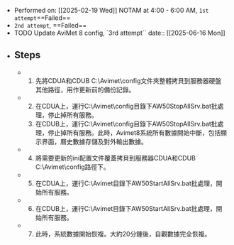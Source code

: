 - Performed on: [[2025-02-19 Wed]] NOTAM at 4:00 - 6:00 AM, `1st attempt`==Failed==
- `2nd attempt`, ==Failed==
- TODO Update AviMet 8 config, `3rd attempt``
  date:: [[2025-06-16 Mon]]
- ## Steps
	- 1.  先將CDUA和CDUB C:\Avimet\config文件夾整體拷貝到服務器硬盤其他路徑，用作更新前的備份記錄。
	- 2.  在CDUA上，運行C:\Avimet\config目錄下AW50StopAllSrv.bat批處理，停止掉所有服務。
	  3.  在CDUB上，運行C:\Avimet\config目錄下AW50StopAllSrv.bat批處理，停止掉所有服務。此時，Avimet8系統所有數據開始中斷，包括顯示界面，曆史數據存儲及對外輸出數據。
	- 4.  將需要更新的ini配置文件覆蓋拷貝到服務器CDUA和CDUB C:\Avimet\config路徑下。
	- 5.   在CDUA上，運行C:\Avimet目錄下AW50StartAllSrv.bat批處理，開始所有服務。
	- 6.   在CDUB上，運行C:\Avimet目錄下AW50StartAllSrv.bat批處理，開始所有服務。
	- 7.   此時，系統數據開始恢複。大約20分鍾後，自觀數據完全恢複。